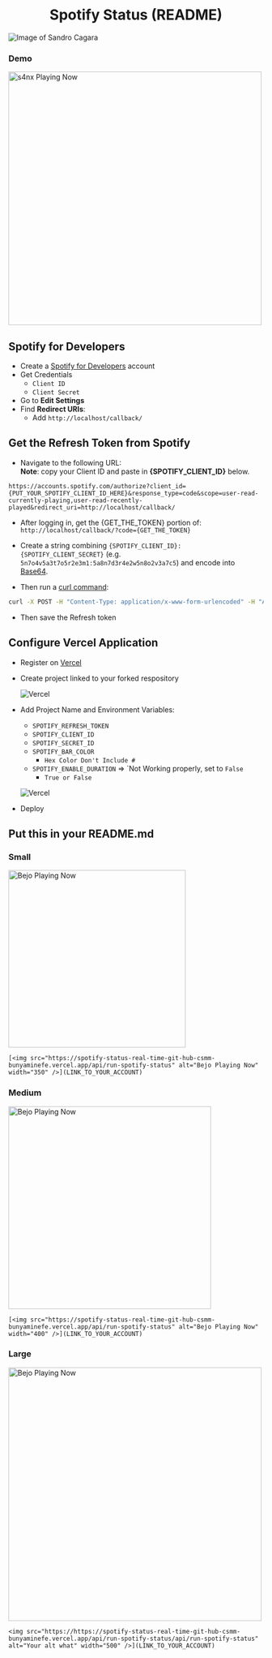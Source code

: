 <h1 align="center">Spotify Status (README)</h1>
<p align="center">

![Image of Sandro Cagara](https://i.ibb.co/Tmjxnhs/README-Spotify-Status-v2.jpg)
<p align="center">
   <h3>Demo</h3>
   <img src="https://spotify-status-real-time-git-hub-csmm-bunyaminefe.vercel.app/api/run-spotify-status" alt="s4nx Playing Now" width="500" />
<p align="center">

Spotify for Developers
-----

* Create a [Spotify for Developers](https://developer.spotify.com/dashboard/applications) account
* Get Credentials
    * `Client ID`
    * `Client Secret`
* Go to **Edit Settings**
* Find **Redirect URIs**:
    * Add `http://localhost/callback/`

Get the Refresh Token from Spotify
-----

* Navigate to the following URL:
  <br/>
  **Note**: copy your Client ID and paste in **{SPOTIFY_CLIENT_ID}** below.

```
https://accounts.spotify.com/authorize?client_id={PUT_YOUR_SPOTIFY_CLIENT_ID_HERE}&response_type=code&scope=user-read-currently-playing,user-read-recently-played&redirect_uri=http://localhost/callback/
```

* After logging in, get the {GET_THE_TOKEN} portion of: `http://localhost/callback/?code={GET_THE_TOKEN}`

* Create a string combining `{SPOTIFY_CLIENT_ID}:{SPOTIFY_CLIENT_SECRET}` (e.g. `5n7o4v5a3t7o5r2e3m1:5a8n7d3r4e2w5n8o2v3a7c5`) and encode into [Base64](https://www.base64encode.org/).

* Then run a [curl command](https://reqbin.com/curl):
```sh
curl -X POST -H "Content-Type: application/x-www-form-urlencoded" -H "Authorization: Basic {YOUR_BASE64}" -d "grant_type=authorization_code&redirect_uri=http://localhost/callback/&code={YOUR_TOKEN}" https://accounts.spotify.com/api/token
```

* Then save the Refresh token

Configure Vercel Application
------
* Register on [Vercel](https://vercel.com/)

* Create project linked to your forked respository
  
  ![Vercel](https://i.ibb.co/sHhywHD/dasddas.jpg)

* Add Project Name and Environment Variables:
  - `SPOTIFY_REFRESH_TOKEN`
  - `SPOTIFY_CLIENT_ID`
  - `SPOTIFY_SECRET_ID`
  - `SPOTIFY_BAR_COLOR` 
     - `Hex Color Don't Include #`
  - `SPOTIFY_ENABLE_DURATION` => `Not Working properly, set to ```False```
     - `True or False`
        
  ![Vercel](https://i.ibb.co/vv5z4yP/Untitled.png)
  
 * Deploy

Put this in your README.md
------
<h3>Small</h3>



<img src="https://spotify-status-real-time-git-hub-csmm-bunyaminefe.vercel.app/api/run-spotify-status" alt="Bejo Playing Now" width="350" />

``` 
[<img src="https://spotify-status-real-time-git-hub-csmm-bunyaminefe.vercel.app/api/run-spotify-status" alt="Bejo Playing Now" width="350" />](LINK_TO_YOUR_ACCOUNT)
```

<h3>Medium</h3>

<img src="https://spotify-status-real-time-git-hub-csmm-bunyaminefe.vercel.app/api/run-spotify-status" alt="Bejo Playing Now" width="400" />

``` 
[<img src="https://spotify-status-real-time-git-hub-csmm-bunyaminefe.vercel.app/api/run-spotify-status" alt="Bejo Playing Now" width="400" />](LINK_TO_YOUR_ACCOUNT)
```

<h3>Large</h3>

<img src="https://spotify-status-real-time-git-hub-csmm-bunyaminefe.vercel.app/api/run-spotify-status" alt="Bejo Playing Now" width="500" />

``` 
<img src="https://https://spotify-status-real-time-git-hub-csmm-bunyaminefe.vercel.app/api/run-spotify-status/api/run-spotify-status" alt="Your alt what" width="500" />](LINK_TO_YOUR_ACCOUNT)
```

